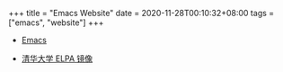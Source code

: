 +++
title = "Emacs Website"
date = 2020-11-28T00:10:32+08:00
tags = ["emacs", "website"]
+++


* [Emacs](https://www.gnu.org/software/emacs/)

* [清华大学 ELPA 镜像](https://mirror.tuna.tsinghua.edu.cn/help/elpa/)